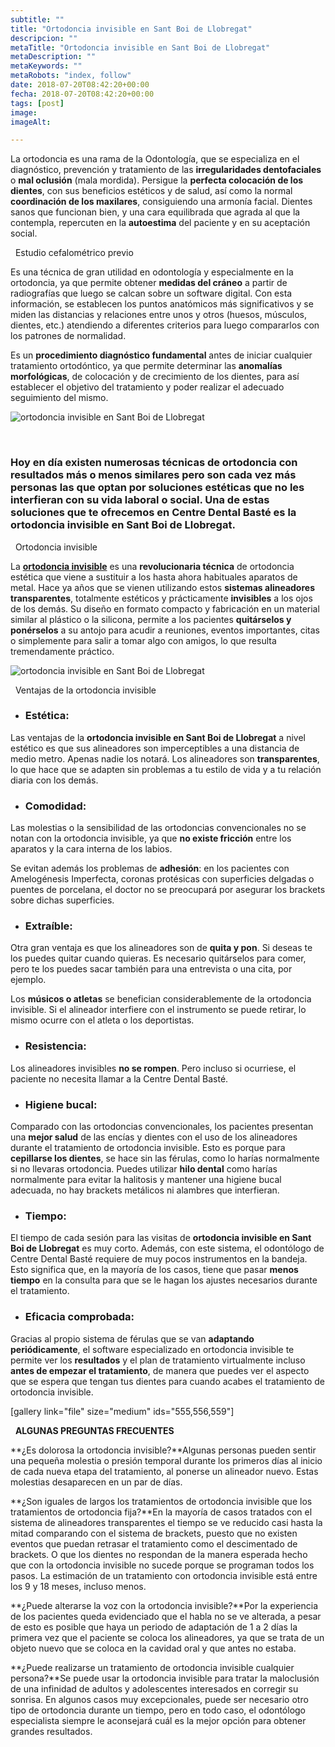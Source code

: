 ```yaml
---
subtitle: ""
title: "Ortodoncia invisible en Sant Boi de Llobregat"
descripcion: ""
metaTitle: "Ortodoncia invisible en Sant Boi de Llobregat"
metaDescription: ""
metaKeywords: ""
metaRobots: "index, follow"
date: 2018-07-20T08:42:20+00:00
fecha: 2018-07-20T08:42:20+00:00
tags: [post]
image: 
imageAlt: 

---
```



La ortodoncia es una rama de la Odontología, que se especializa en el diagnóstico, prevención y tratamiento de las **irregularidades dentofaciales** o **mal oclusión** (mala mordida). Persigue la **perfecta colocación de los dientes**, con sus beneficios estéticos y de salud, así como la normal **coordinación de los maxilares**, consiguiendo una armonía facial. Dientes sanos que funcionan bien, y una cara equilibrada que agrada al que la contempla, repercuten en la **autoestima** del paciente y en su aceptación social.

 
Estudio cefalométrico previo



Es una técnica de gran utilidad en odontología y especialmente en la ortodoncia, ya que permite obtener **medidas del cráneo** a partir de radiografías que luego se calcan sobre un software digital. Con esta información, se establecen los puntos anatómicos más significativos y se miden las distancias y relaciones entre unos y otros (huesos, músculos, dientes, etc.) atendiendo a diferentes criterios para luego compararlos con los patrones de normalidad.

Es un **procedimiento diagnóstico fundamental** antes de iniciar cualquier tratamiento ortodóntico, ya que permite determinar las **anomalías morfológicas**, de colocación y de crecimiento de los dientes, para así establecer el objetivo del tratamiento y poder realizar el adecuado seguimiento del mismo.

![ortodoncia invisible en Sant Boi de Llobregat](https://centredentalbaste.com/wp-content/uploads/2018/07/ortodoncia-estudio-1024x600.jpg)

 
### Hoy en día existen numerosas técnicas de ortodoncia con resultados más o menos similares pero son cada vez más personas las que optan por **soluciones estéticas** que no les interfieran con su vida laboral o social. Una de estas soluciones que te ofrecemos en Centre Dental Basté es la **ortodoncia invisible en Sant Boi de Llobregat**.



 
Ortodoncia invisible


La [**ortodoncia invisible**](http://www.esacademic.com/dic.nsf/eswiki/1422415) es una **revolucionaria técnica** de ortodoncia estética que viene a sustituir a los hasta ahora habituales aparatos de metal.
Hace ya años que se vienen utilizando estos **sistemas alineadores transparentes**, totalmente estéticos y prácticamente **invisibles** a los ojos de los demás. Su diseño en formato compacto y fabricación en un material similar al plástico o la silicona, permite a los pacientes **quitárselos y ponérselos** a su antojo para acudir a reuniones, eventos importantes, citas o simplemente para salir a tomar algo con amigos, lo que resulta tremendamente práctico.

![ortodoncia invisible en Sant Boi de Llobregat](https://centredentalbaste.com/wp-content/uploads/2018/07/ortodoncia-invisible-1024x600.jpg)

 
Ventajas de la ortodoncia invisible


* ### Estética:




Las ventajas de la **ortodoncia invisible en Sant Boi de Llobregat** a nivel estético es que sus alineadores son imperceptibles a una distancia de medio metro. Apenas nadie los notará. Los alineadores son **transparentes**, lo que hace que se adapten sin problemas a tu estilo de vida y a tu relación diaria con los demás.
* ### Comodidad:




Las molestias o la sensibilidad de las ortodoncias convencionales no se notan con la ortodoncia invisible, ya que **no existe fricción** entre los aparatos y la cara interna de los labios.

Se evitan además los problemas de **adhesión**: en los pacientes con Amelogénesis Imperfecta, coronas protésicas con superficies delgadas o puentes de porcelana, el doctor no se preocupará por asegurar los brackets sobre dichas superficies.
* ### Extraíble:




Otra gran ventaja es que los alineadores son de **quita y pon**. Si deseas te los puedes quitar cuando quieras. Es necesario quitárselos para comer, pero te los puedes sacar también para una entrevista o una cita, por ejemplo.

Los **músicos o atletas** se benefician considerablemente de la ortodoncia invisible. Si el alineador interfiere con el instrumento se puede retirar, lo mismo ocurre con el atleta o los deportistas.
* ### Resistencia:




Los alineadores invisibles **no se rompen**. Pero incluso si ocurriese, el paciente no necesita llamar a la Centre Dental Basté.
* ### Higiene bucal:




Comparado con las ortodoncias convencionales, los pacientes presentan una **mejor salud** de las encías y dientes con el uso de los alineadores durante el tratamiento de ortodoncia invisible. Esto es porque para **cepillarse los dientes**, se hace sin las férulas, como lo harías normalmente si no llevaras ortodoncia. Puedes utilizar **hilo dental** como harías normalmente para evitar la halitosis y mantener una higiene bucal adecuada, no hay brackets metálicos ni alambres que interfieran.
* ### Tiempo:




El tiempo de cada sesión para las visitas de **ortodoncia invisible en Sant Boi de Llobregat** es muy corto. Además, con este sistema, el odontólogo de Centre Dental Basté requiere de muy pocos instrumentos en la bandeja. Esto significa que, en la mayoría de los casos, tiene que pasar **menos tiempo** en la consulta para que se le hagan los ajustes necesarios durante el tratamiento.
* ### Eficacia comprobada:




Gracias al propio sistema de férulas que se van **adaptando periódicamente**, el software especializado en ortodoncia invisible te permite ver los **resultados** y el plan de tratamiento virtualmente incluso **antes de empezar el tratamiento**, de manera que puedes ver el aspecto que se espera que tengan tus dientes para cuando acabes el tratamiento de ortodoncia invisible.


[gallery link="file" size="medium" ids="555,556,559"]

 
**ALGUNAS PREGUNTAS FRECUENTES**


**¿Es dolorosa la ortodoncia invisible?**Algunas personas pueden sentir una pequeña molestia o presión temporal durante los primeros días al inicio de cada nueva etapa del tratamiento, al ponerse un alineador nuevo. Estas molestias desaparecen en un par de días.

**¿Son iguales de largos los tratamientos de ortodoncia invisible que los tratamientos de ortodoncia fija?**En la mayoría de casos tratados con el sistema de alineadores transparentes el tiempo se ve reducido casi hasta la mitad comparando con el sistema de brackets, puesto que no existen eventos que puedan retrasar el tratamiento como el descimentado de brackets. O que los dientes no respondan de la manera esperada hecho que con la ortodoncia invisible no sucede porque se programan todos los pasos. La estimación de un tratamiento con ortodoncia invisible está entre los 9 y 18 meses, incluso menos.

**¿Puede alterarse la voz con la ortodoncia invisible?**Por la experiencia de los pacientes queda evidenciado que el habla no se ve alterada, a pesar de esto es posible que haya un periodo de adaptación de 1 a 2 días la primera vez que el paciente se coloca los alineadores, ya que se trata de un objeto nuevo que se coloca en la cavidad oral y que antes no estaba.

**¿Puede realizarse un tratamiento de ortodoncia invisible cualquier persona?**Se puede usar la ortodoncia invisible para tratar la maloclusión de una infinidad de adultos y adolescentes interesados en corregir su sonrisa. En algunos casos muy excepcionales, puede ser necesario otro tipo de ortodoncia durante un tiempo, pero en todo caso, el odontólogo especialista siempre le aconsejará cuál es la mejor opción para obtener grandes resultados.
